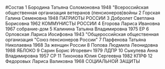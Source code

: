#Состав
1 Бородина Татьяна Соломоновна 1948 \"Всероссийская общественная организация ветеранов (пенсионеров)войны
2 Горская Галина Семеновна 1948 ПАТРИОТЫ РОССИИ
3 Добролет Светлана Борисовна 1962 КОММУНИСТЫ РОССИИ
4 Егорова Лариса Ивановна 1967 собрание-дом
5 Калинина Татьяна Владимировна 1975 ЕР
6 Орловская Лариса Иосифовна 1943 \"Общероссийская общественная организация \"Союз пенсионеров России\"
7 Парфенова Татьяна Николаевна 1968 За женщин России
8 Попова Людмила Леонидовна 1988 ЯБЛОКО
9 Сарин Борис Игоревич 1979 ЛДПР
10 Сыкулева Анна Владимировна 1957 СР
11 Тихонова Юлия Сергеевна 1982 КПРФ
12 Федоровых Лариса Валиковна 1968 СОЦИАЛЬНОЙ ЗАЩИТЫ

